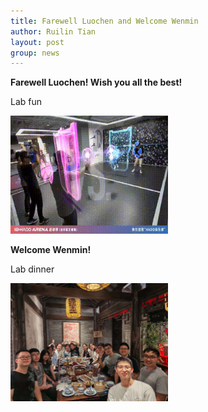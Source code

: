 ```yaml
---
title: Farewell Luochen and Welcome Wenmin
author: Ruilin Tian
layout: post
group: news
---
```

 **Farewell Luochen! Wish you all the best!**

 Lab fun

 <img src="/static/img/news/20220808_lab_fun.gif" width="50%" alt="lab-fun" class="img-fluid"> 

 **Welcome Wenmin!**
 
 Lab dinner

 <img src="/static/img/news/20220808_lab_dinner.jpg" width="50%" alt="lab-dinner" class="img-fluid"> 






  



